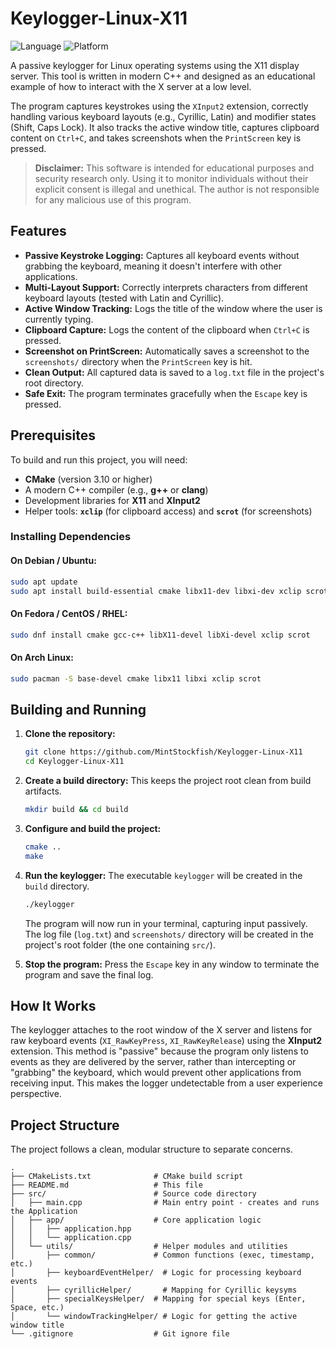 # Keylogger-Linux-X11

![Language](https://img.shields.io/badge/Language-C%2B%2B-blue.svg)
![Platform](https://img.shields.io/badge/Platform-Linux-lightgrey.svg)

A passive keylogger for Linux operating systems using the X11 display server. This tool is written in modern C++ and designed as an educational example of how to interact with the X server at a low level.

The program captures keystrokes using the `XInput2` extension, correctly handling various keyboard layouts (e.g., Cyrillic, Latin) and modifier states (Shift, Caps Lock). It also tracks the active window title, captures clipboard content on `Ctrl+C`, and takes screenshots when the `PrintScreen` key is pressed.

> **Disclaimer:** This software is intended for educational purposes and security research only. Using it to monitor individuals without their explicit consent is illegal and unethical. The author is not responsible for any malicious use of this program.

## Features

- **Passive Keystroke Logging:** Captures all keyboard events without grabbing the keyboard, meaning it doesn't interfere with other applications.
- **Multi-Layout Support:** Correctly interprets characters from different keyboard layouts (tested with Latin and Cyrillic).
- **Active Window Tracking:** Logs the title of the window where the user is currently typing.
- **Clipboard Capture:** Logs the content of the clipboard when `Ctrl+C` is pressed.
- **Screenshot on PrintScreen:** Automatically saves a screenshot to the `screenshots/` directory when the `PrintScreen` key is hit.
- **Clean Output:** All captured data is saved to a `log.txt` file in the project's root directory.
- **Safe Exit:** The program terminates gracefully when the `Escape` key is pressed.

## Prerequisites

To build and run this project, you will need:

- **CMake** (version 3.10 or higher)
- A modern C++ compiler (e.g., **g++** or **clang**)
- Development libraries for **X11** and **XInput2**
- Helper tools: **`xclip`** (for clipboard access) and **`scrot`** (for screenshots)

### Installing Dependencies

#### On Debian / Ubuntu:

```bash
sudo apt update
sudo apt install build-essential cmake libx11-dev libxi-dev xclip scrot
```

#### On Fedora / CentOS / RHEL:

```bash
sudo dnf install cmake gcc-c++ libX11-devel libXi-devel xclip scrot
```

#### On Arch Linux:

```bash
sudo pacman -S base-devel cmake libx11 libxi xclip scrot
```

## Building and Running

1.  **Clone the repository:**

    ```bash
    git clone https://github.com/MintStockfish/Keylogger-Linux-X11
    cd Keylogger-Linux-X11
    ```

2.  **Create a build directory:**
    This keeps the project root clean from build artifacts.

    ```bash
    mkdir build && cd build
    ```

3.  **Configure and build the project:**

    ```bash
    cmake ..
    make
    ```

4.  **Run the keylogger:**
    The executable `keylogger` will be created in the `build` directory.

    ```bash
    ./keylogger
    ```

    The program will now run in your terminal, capturing input passively. The log file (`log.txt`) and `screenshots/` directory will be created in the project's root folder (the one containing `src/`).

5.  **Stop the program:**
    Press the `Escape` key in any window to terminate the program and save the final log.

## How It Works

The keylogger attaches to the root window of the X server and listens for raw keyboard events (`XI_RawKeyPress`, `XI_RawKeyRelease`) using the **XInput2** extension. This method is "passive" because the program only listens to events as they are delivered by the server, rather than intercepting or "grabbing" the keyboard, which would prevent other applications from receiving input. This makes the logger undetectable from a user experience perspective.

## Project Structure

The project follows a clean, modular structure to separate concerns.

```
.
├── CMakeLists.txt              # CMake build script
├── README.md                   # This file
├── src/                        # Source code directory
│   ├── main.cpp                # Main entry point - creates and runs the Application
│   ├── app/                    # Core application logic
│   │   ├── application.hpp
│   │   └── application.cpp
│   └── utils/                  # Helper modules and utilities
│       ├── common/             # Common functions (exec, timestamp, etc.)
│       ├── keyboardEventHelper/  # Logic for processing keyboard events
│       ├── cyrillicHelper/       # Mapping for Cyrillic keysyms
│       ├── specialKeysHelper/  # Mapping for special keys (Enter, Space, etc.)
│       └── windowTrackingHelper/ # Logic for getting the active window title
└── .gitignore                  # Git ignore file
```
